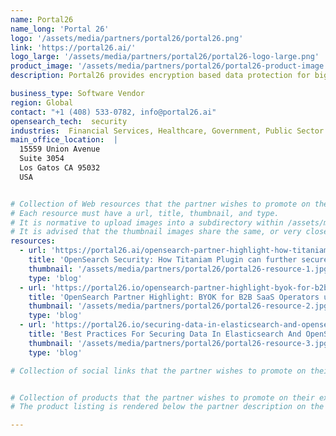 ```yaml
---
name: Portal26
name_long: 'Portal 26'
logo: '/assets/media/partners/portal26/portal26.png'
link: 'https://portal26.ai/'
logo_large: '/assets/media/partners/portal26/portal26-logo-large.png'
product_image: '/assets/media/partners/portal26/portal26-product-image.png'
description: Portal26 provides encryption based data protection for big data stores such as AWS S3, OpenSearch, Redshift etc. Portal26 also leverages the above encryption to provide a SaaS platform for customers to monitor and understand data security risks in the GenAI usage within the enterprise.

business_type: Software Vendor
region: Global
contact: "+1 (408) 533-0782, info@portal26.ai"
opensearch_tech:  security
industries:  Financial Services, Healthcare, Government, Public Sector
main_office_location:  |
  15559 Union Avenue
  Suite 3054
  Los Gatos CA 95032
  USA


# Collection of Web resources that the partner wishes to promote on their extended partner details page. Resources like blog posts, tutorials, news announcements, etc.
# Each resource must have a url, title, thumbnail, and type.
# It is normative to upload images into a subdirectory within /assets/media/partners/ with the name of the partner as the directory name. 
# It is advised that the thumbnail images share the same, or very close to the same aspect ratio across all resources. 
resources:
  - url: 'https://portal26.ai/opensearch-partner-highlight-how-titaniam-arcus-can-further-secure-your-opensearch-deployment/'
    title: 'OpenSearch Security: How Titaniam Plugin can further secure your OpenSearch Deployment'
    thumbnail: '/assets/media/partners/portal26/portal26-resource-1.jpg'
    type: 'blog'
  - url: 'https://portal26.io/opensearch-partner-highlight-byok-for-b2b-saas-operators-using-opensearch/'
    title: 'OpenSearch Partner Highlight: BYOK for B2B SaaS Operators using OpenSearch'
    thumbnail: '/assets/media/partners/portal26/portal26-resource-2.jpg'
    type: 'blog'
  - url: 'https://portal26.io/securing-data-in-elasticsearch-and-opensearch/'
    title: 'Best Practices For Securing Data In Elasticsearch And OpenSearch'
    thumbnail: '/assets/media/partners/portal26/portal26-resource-3.jpg'
    type: 'blog'

# Collection of social links that the partner wishes to promote on their extended partner details page. Supported types are 'twitter', 'linkedin', 'facebook', and 'github'.


# Collection of products that the partner wishes to promote on their extended partner details page. Each product should have a url, name, and description.
# The product listing is rendered below the partner description on the extended partner details page and above the resources.

---
```

